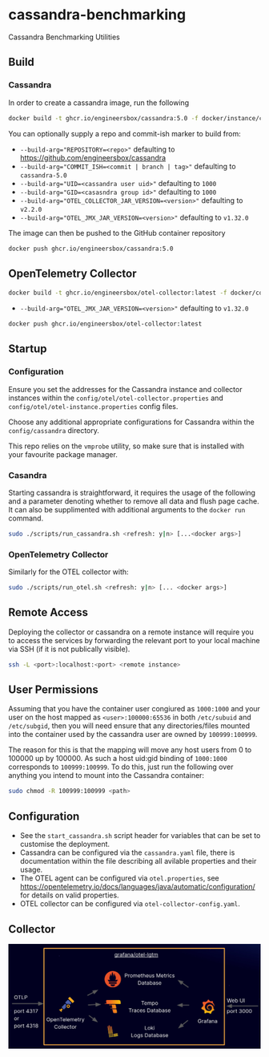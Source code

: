 # cassandra-benchmarking
Cassandra Benchmarking Utilities

## Build

### Cassandra

In order to create a cassandra image, run the following

```bash
docker build -t ghcr.io/engineersbox/cassandra:5.0 -f docker/instance/cassandra.dockerfile .
```

You can optionally supply a repo and commit-ish marker to build from:

* `--build-arg="REPOSITORY=<repo>"` defaulting to <https://github.com/engineersbox/cassandra>
* `--build-arg="COMMIT_ISH=<commit | branch | tag>"` defaulting to `cassandra-5.0`
* `--build-arg="UID=<cassandra user uid>"` defaulting to `1000`
* `--build-arg="GID=<casasndra group id>"` defaulting to `1000`
* `--build-arg="OTEL_COLLECTOR_JAR_VERSION=<version>"` defaulting to `v2.2.0`
* `--build-arg="OTEL_JMX_JAR_VERSION=<version>"` defaulting to `v1.32.0`

The image can then be pushed to the GitHub container repository

```bash
docker push ghcr.io/engineersbox/cassandra:5.0
```

## OpenTelemetry Collector

```bash
docker build -t ghcr.io/engineersbox/otel-collector:latest -f docker/collector/otel.dockerfile .
```

* `--build-arg="OTEL_JMX_JAR_VERSION=<version>"` defaulting to `v1.32.0`

```bash
docker push ghcr.io/engineersbox/otel-collector:latest
```

## Startup

### Configuration

Ensure you set the addresses for the Cassandra instance and collector instances within the
`config/otel/otel-collector.properties` and `config/otel/otel-instance.properties` config
files.

Choose any additional appropriate configurations for Cassandra within the `config/cassandra`
directory.

This repo relies on the `vmprobe` utility, so make sure that is installed with your favourite
package manager.

### Casandra

Starting cassandra is straightforward, it requires the usage of the following and a parameter
denoting whether to remove all data and flush page cache. It can also be supplimented with
additional arguments to the `docker run` command.

```bash
sudo ./scripts/run_cassandra.sh <refresh: y|n> [...<docker args>]
```

### OpenTelemetry Collector

Similarly for the OTEL collector with:

```bash
sudo ./scripts/run_otel.sh <refresh: y|n> [... <docker args>]
```

## Remote Access

Deploying the collector or cassandra on a remote instance will require you to access the services
by forwarding the relevant port to your local machine via SSH (if it is not publically visible).

```bash
ssh -L <port>:localhost:<port> <remote instance>
```

## User Permissions

Assuming that you have the container user congiured as `1000:1000` and your user on the host mapped
as `<user>:100000:65536` in both `/etc/subuid` and `/etc/subgid`, then you will need ensure that any
directories/files mounted into the container used by the cassandra user are owned by `100999:100999`.

The reason for this is that the mapping will move any host users from 0 to 100000 up by 100000. As such
a host uid:gid binding of `1000:1000` corresponds to `100999:100999`. To do this, just run the following
over anything you intend to mount into the Cassandra container:

```bash
sudo chmod -R 100999:100999 <path>
```

## Configuration

* See the `start_cassandra.sh` script header for variables that can be set to customise the deployment.
* Cassandra can be configured via the `cassandra.yaml` file, there is documentation within the file describing all avilable properties and their usage.
* The OTEL agent can be configured via `otel.properties`, see <https://opentelemetry.io/docs/languages/java/automatic/configuration/> for details on valid properties.
* OTEL collector can be configured via `otel-collector-config.yaml`.

## Collector

![OTEL, Loki, Prometheus, Tempo, Grafana](./docs/otel_lgtm.png)
